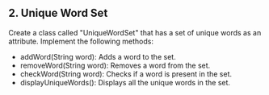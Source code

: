 ## 2. Unique Word Set
Create a class called "UniqueWordSet" that has a set of unique words as an attribute. Implement the following methods:

- addWord(String word): Adds a word to the set.
- removeWord(String word): Removes a word from the set.
- checkWord(String word): Checks if a word is present in the set.
- displayUniqueWords(): Displays all the unique words in the set.